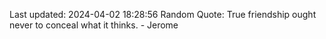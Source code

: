 Last updated: 2024-04-02 18:28:56
Random Quote: True friendship ought never to conceal what it thinks. - Jerome